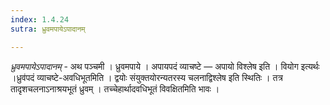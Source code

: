 ```yaml
---
index: 1.4.24
sutra: ध्रुवमपायेऽपादानम्

---
```

_ध्रुवमपायेऽपादानम्_ - अथ पञ्चमी । ध्रुवमपाये । अपायपदं व्याचष्टे — अपायो विश्लेष इति । वियोग इत्यर्थः ।ध्रुव॑पदं व्याचष्टे-अवधिभूतमिति । द्वयोः संयुक्तयोरन्यतरस्य चलनाद्विश्लेष इति स्थितिः । तत्र तादृशचलनाऽनाश्रयभूतं ध्रुवम् । तच्चेहार्थादवधिभूतं विवक्षितमिति भावः ।